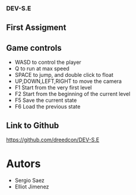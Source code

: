 
### DEV-S.E

## First Assigment

## Game controls
* WASD to control the player
* Q to run at max speed
* SPACE to jump, and double click to float
* UP,DOWN,LEFT,RIGHT to move the camera
* F1 Start from the very first level
* F2 Start from the beginning of the current level
* F5 Save the current state
* F6 Load the previous state

## Link to Github
https://github.com/dreedcon/DEV-S.E

# Autors
* Sergio Saez
* Elliot Jimenez
